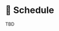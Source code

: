 # 📅 Schedule
<!-- For full documentation visit [mkdocs.org](https://www.mkdocs.org).

## Commands

* `mkdocs new [dir-name]` - Create a new project.
* `mkdocs serve` - Start the live-reloading docs server.
* `mkdocs build` - Build the documentation site.
* `mkdocs -h` - Print help message and exit.

## Project layout

    mkdocs.yml    # The configuration file.
    docs/
        index.md  # The documentation homepage.
        ...       # Other markdown pages, images and other files. -->

TBD 

<!--
|         | Tuesday       | Thursday      |
| ------- | ------------- | ------------- |
| Week 0  |               | **09/26**</br>Course Overview, Tech check, Unity Intro </br> Assign: Class Survey, Project 1 (DUE: Oct 17)  |
| Week 1  | **10/01**</br></br> | **10/03**</br>Due: Class Survey, Roll-a-ball Tutorial</br>Assign: Reading Response 1|
| Week 2  | **10/08**</br> | **10/10**</br>Due: Reading Response 1|
| Week 3  | **10/15**</br> | **10/17**</br>Due: Project 1</br> Assign: Reading 1|
| Week 4  | **10/22**</br> | **10/24**</br>|
| Week 5  | **10/29**</br> | **10/31**</br>|
| Week 6  | **11/05**</br> | **11/07**</br>|
| Week 7  | **11/12**</br> | **11/14**</br>|
| Week 8  | **11/19**</br> | **11/21**</br>|
| Week 9  | **11/26**</br> | **11/28**</br>Thanksgiving - No class. |
| Week 10  | **12/03**</br> | **12/05**</br>|
-->